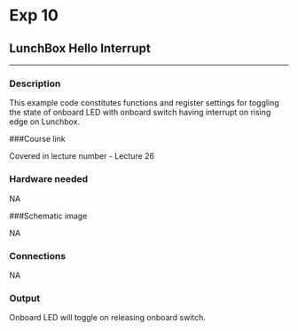 # Exp 10

## LunchBox Hello Interrupt 

___


### Description

This example code constitutes functions and register settings for toggling the state of onboard LED with onboard switch having interrupt on rising edge on Lunchbox.

###Course link

Covered in lecture number - Lecture 26

### Hardware needed

NA

###Schematic image

NA

### Connections

NA

### Output

Onboard LED will toggle on releasing onboard switch.
